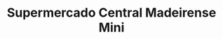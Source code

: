 ---
title: "Supermercado Central Madeirense Mini"
url: /caracas/supermercado-central-madeirense-mini/
shop: supermercado
---